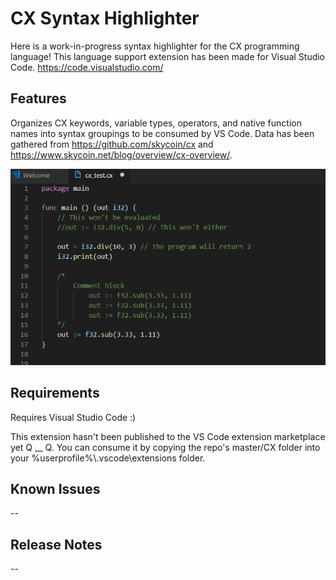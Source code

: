 # CX Syntax Highlighter
Here is a work-in-progress syntax highlighter for the CX programming language! This language support extension has been made for Visual Studio Code. https://code.visualstudio.com/

## Features
Organizes CX keywords, variable types, operators, and native function names into syntax groupings to be consumed by VS Code. Data has been gathered from https://github.com/skycoin/cx and https://www.skycoin.net/blog/overview/cx-overview/.

![Screenshot](demo_screenshot.png)


## Requirements
Requires Visual Studio Code :)

This extension hasn't been published to the VS Code extension marketplace yet Q __ Q. You can consume it by copying the repo's master/CX folder into your %userprofile%\\.vscode\extensions folder.

## Known Issues
--

## Release Notes
--
